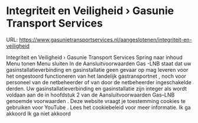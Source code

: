 # Integriteit en Veiligheid › Gasunie Transport Services

URL: https://www.gasunietransportservices.nl/aangeslotenen/integriteit-en-veiligheid

Integriteit en Veiligheid › Gasunie Transport Services
Spring naar inhoud
Menu tonen
Menu sluiten
In de Aansluitvoorwaarden
Gas
-LNB staat dat uw
gasinstallatieverbinding
en
gasinstallatie
geen gevaar op mag leveren voor het ongestoord functioneren van het
landelijk gastransportnet
, noch voor personeel van de
netbeheerder
of van door de
netbeheerder
ingeschakelde derden. Uw
gasinstallatieverbinding
en
gasinstallatie
zijn integer als wordt voldaan aan de in hoofdstuk 2 van de
Aansluitvoorwaarden Gas–LNB genoemde voorwaarden
.
Deze website vraagt je toestemming cookies te gebruiken voor
YouTube
. Lees het
cookiebeleid
voor meer informatie.
Ik ga akkoord
Ik ga niet akkoord